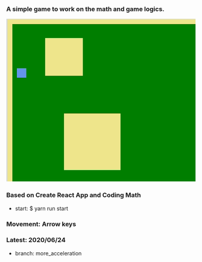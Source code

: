 ### A simple game to work on the math and game logics.

![game demo gir](https://github.com/adamplabarge/simple_game/blob/more_acceleration/demo.gif?raw=true)

### Based on Create React App and Coding Math 
- start: $ yarn run start

### Movement: Arrow keys

### Latest: 2020/06/24
- branch: more_acceleration
